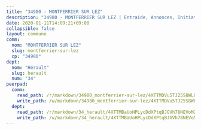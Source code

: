 ```yaml
---
title: "34980 - MONTFERRIER SUR LEZ"
description: "34980 - MONTFERRIER SUR LEZ | Entraide, Annonces, Initiatives"
date: 2020-01-11T14:09:21+09:00
collapsible: false
layout: commune
comm:
  nom: "MONTFERRIER SUR LEZ"
  slug: montferrier-sur-lez
  cp: "34980"
dept:
  nom: "Hérault"
  slug: herault
  num: "34"
peerpad:
  comm:
    read_path: /r/markdown/34980_montferrier-sur-lez/4XTTMDVu5TJ25S8WLQgjc2uFjbAj8YdpcD2UPNxu5Mx9RWhzZ
    write_path: /w/markdown/34980_montferrier-sur-lez/4XTTMDVu5TJ25S8WLQgjc2uFjbAj8YdpcD2UPNxu5Mx9RWhzZ-K3TgUFfNHovZtsoAhKbSNjcPWUL9xrTzRRKFztRABxVqcExLCoAvvwTwLWSkVHKhds4kU2wydcYNXJRqQnsE5JbqLYJmWjg4Dd422LHQyMBuD9CmbUUi76DjWxmh5C1a6bBrJ6N5
  dept:
    read_path: /r/markdown/34_herault/4XTTMBaUoHPLycDdXPtqBJGVh78NEVoMZNyf8Wnh1X5DK6Ew8
    write_path: /w/markdown/34_herault/4XTTMBaUoHPLycDdXPtqBJGVh78NEVoMZNyf8Wnh1X5DK6Ew8-K3TgTd4rzWVX1F82NgGyNepGUxhqCmodCALjxNZeEdBQWQhd1NJYx1gHMW9QBLL6sN41ALXRejLsG2VetgVferfVncrvVCz47dChJvN8ouQLRMdWs4KpxKPeRYR1nspmhzdBqF8J
---
```


